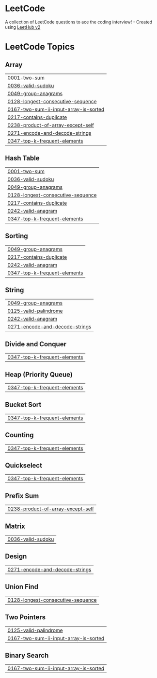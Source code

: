 # LeetCode
A collection of LeetCode questions to ace the coding interview! - Created using [LeetHub v2](https://github.com/arunbhardwaj/LeetHub-2.0)

<!---LeetCode Topics Start-->
# LeetCode Topics
## Array
|  |
| ------- |
| [0001-two-sum](https://github.com/lenia-z/LeetCode/tree/master/0001-two-sum) |
| [0036-valid-sudoku](https://github.com/lenia-z/LeetCode/tree/master/0036-valid-sudoku) |
| [0049-group-anagrams](https://github.com/lenia-z/LeetCode/tree/master/0049-group-anagrams) |
| [0128-longest-consecutive-sequence](https://github.com/lenia-z/LeetCode/tree/master/0128-longest-consecutive-sequence) |
| [0167-two-sum-ii-input-array-is-sorted](https://github.com/lenia-z/LeetCode/tree/master/0167-two-sum-ii-input-array-is-sorted) |
| [0217-contains-duplicate](https://github.com/lenia-z/LeetCode/tree/master/0217-contains-duplicate) |
| [0238-product-of-array-except-self](https://github.com/lenia-z/LeetCode/tree/master/0238-product-of-array-except-self) |
| [0271-encode-and-decode-strings](https://github.com/lenia-z/LeetCode/tree/master/0271-encode-and-decode-strings) |
| [0347-top-k-frequent-elements](https://github.com/lenia-z/LeetCode/tree/master/0347-top-k-frequent-elements) |
## Hash Table
|  |
| ------- |
| [0001-two-sum](https://github.com/lenia-z/LeetCode/tree/master/0001-two-sum) |
| [0036-valid-sudoku](https://github.com/lenia-z/LeetCode/tree/master/0036-valid-sudoku) |
| [0049-group-anagrams](https://github.com/lenia-z/LeetCode/tree/master/0049-group-anagrams) |
| [0128-longest-consecutive-sequence](https://github.com/lenia-z/LeetCode/tree/master/0128-longest-consecutive-sequence) |
| [0217-contains-duplicate](https://github.com/lenia-z/LeetCode/tree/master/0217-contains-duplicate) |
| [0242-valid-anagram](https://github.com/lenia-z/LeetCode/tree/master/0242-valid-anagram) |
| [0347-top-k-frequent-elements](https://github.com/lenia-z/LeetCode/tree/master/0347-top-k-frequent-elements) |
## Sorting
|  |
| ------- |
| [0049-group-anagrams](https://github.com/lenia-z/LeetCode/tree/master/0049-group-anagrams) |
| [0217-contains-duplicate](https://github.com/lenia-z/LeetCode/tree/master/0217-contains-duplicate) |
| [0242-valid-anagram](https://github.com/lenia-z/LeetCode/tree/master/0242-valid-anagram) |
| [0347-top-k-frequent-elements](https://github.com/lenia-z/LeetCode/tree/master/0347-top-k-frequent-elements) |
## String
|  |
| ------- |
| [0049-group-anagrams](https://github.com/lenia-z/LeetCode/tree/master/0049-group-anagrams) |
| [0125-valid-palindrome](https://github.com/lenia-z/LeetCode/tree/master/0125-valid-palindrome) |
| [0242-valid-anagram](https://github.com/lenia-z/LeetCode/tree/master/0242-valid-anagram) |
| [0271-encode-and-decode-strings](https://github.com/lenia-z/LeetCode/tree/master/0271-encode-and-decode-strings) |
## Divide and Conquer
|  |
| ------- |
| [0347-top-k-frequent-elements](https://github.com/lenia-z/LeetCode/tree/master/0347-top-k-frequent-elements) |
## Heap (Priority Queue)
|  |
| ------- |
| [0347-top-k-frequent-elements](https://github.com/lenia-z/LeetCode/tree/master/0347-top-k-frequent-elements) |
## Bucket Sort
|  |
| ------- |
| [0347-top-k-frequent-elements](https://github.com/lenia-z/LeetCode/tree/master/0347-top-k-frequent-elements) |
## Counting
|  |
| ------- |
| [0347-top-k-frequent-elements](https://github.com/lenia-z/LeetCode/tree/master/0347-top-k-frequent-elements) |
## Quickselect
|  |
| ------- |
| [0347-top-k-frequent-elements](https://github.com/lenia-z/LeetCode/tree/master/0347-top-k-frequent-elements) |
## Prefix Sum
|  |
| ------- |
| [0238-product-of-array-except-self](https://github.com/lenia-z/LeetCode/tree/master/0238-product-of-array-except-self) |
## Matrix
|  |
| ------- |
| [0036-valid-sudoku](https://github.com/lenia-z/LeetCode/tree/master/0036-valid-sudoku) |
## Design
|  |
| ------- |
| [0271-encode-and-decode-strings](https://github.com/lenia-z/LeetCode/tree/master/0271-encode-and-decode-strings) |
## Union Find
|  |
| ------- |
| [0128-longest-consecutive-sequence](https://github.com/lenia-z/LeetCode/tree/master/0128-longest-consecutive-sequence) |
## Two Pointers
|  |
| ------- |
| [0125-valid-palindrome](https://github.com/lenia-z/LeetCode/tree/master/0125-valid-palindrome) |
| [0167-two-sum-ii-input-array-is-sorted](https://github.com/lenia-z/LeetCode/tree/master/0167-two-sum-ii-input-array-is-sorted) |
## Binary Search
|  |
| ------- |
| [0167-two-sum-ii-input-array-is-sorted](https://github.com/lenia-z/LeetCode/tree/master/0167-two-sum-ii-input-array-is-sorted) |
<!---LeetCode Topics End-->